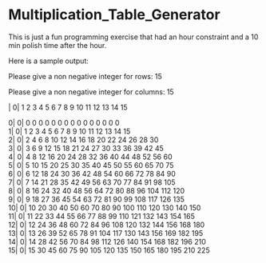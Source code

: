 # Multiplication_Table_Generator
This is just a fun programming exercise that had an hour constraint and a 10 min polish time after the hour.

Here is a  sample output:

Please give a non negative integer for rows: 15

Please give a non negative integer for columns: 15


|      0|     1     2     3     4     5     6     7     8     9     10    11    12    13    14    15    

0|     0|     0     0     0     0     0     0     0     0     0     0     0     0     0     0     0     
1|     0|     1     2     3     4     5     6     7     8     9     10    11    12    13    14    15    
2|     0|     2     4     6     8     10    12    14    16    18    20    22    24    26    28    30    
3|     0|     3     6     9     12    15    18    21    24    27    30    33    36    39    42    45    
4|     0|     4     8     12    16    20    24    28    32    36    40    44    48    52    56    60    
5|     0|     5     10    15    20    25    30    35    40    45    50    55    60    65    70    75    
6|     0|     6     12    18    24    30    36    42    48    54    60    66    72    78    84    90    
7|     0|     7     14    21    28    35    42    49    56    63    70    77    84    91    98    105   
8|     0|     8     16    24    32    40    48    56    64    72    80    88    96    104   112   120   
9|     0|     9     18    27    36    45    54    63    72    81    90    99    108   117   126   135   
10|    0|     10    20    30    40    50    60    70    80    90    100   110   120   130   140   150   
11|    0|     11    22    33    44    55    66    77    88    99    110   121   132   143   154   165   
12|    0|     12    24    36    48    60    72    84    96    108   120   132   144   156   168   180   
13|    0|     13    26    39    52    65    78    91    104   117   130   143   156   169   182   195   
14|    0|     14    28    42    56    70    84    98    112   126   140   154   168   182   196   210   
15|    0|     15    30    45    60    75    90    105   120   135   150   165   180   195   210   225   


